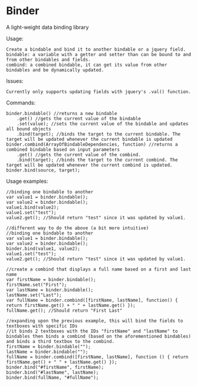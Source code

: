 # Binder  

A light-weight data binding library  

Usage:  

	Create a bindable and bind it to another bindable or a jquery field.  
	bindable: a variable with a getter and setter than can be bound to and from other bindables and fields.  
	combind: a combined bindable, it can get its value from other bindables and be dynamically updated.  

Issues:  

	Currently only supports updating fields with jquery's .val() function.  

Commands:  

	binder.bindable() //returns a new bindable  
		.get() //gets the current value of the bindable  
		.set(value); //sets the current value of the bindable and updates all bound objects  
		.bind(target); //binds the target to the current bindable. The target will be updated whenever the current bindable is updated
	binder.combind(ArrayOfBindableDependencies, function) //returns a combined bindable based on input parameters  
		.get() //gets the current value of the combind.  
		.bind(target); //binds the target to the current combind. The target will be updated whenever the current combind is updated.
	binder.bind(source, target);  

Usage examples:  

	//binding one bindable to another  
	var value1 = binder.bindable();  
	var value2 = binder.bindable();  
	value1.bind(value2);  
	value1.set("test");  
	value2.get(); //Should return "test" since it was updated by value1.  

	//different way to do the above (a bit more intuitive)  
	//binding one bindable to another  
	var value1 = binder.bindable();  
	var value2 = binder.bindable();  
	binder.bind(value1, value2);  
	value1.set("test");  
	value2.get(); //Should return "test" since it was updated by value1.  

	//create a combind that displays a full name based on a first and last name  
	var firstName = binder.bindable();  
	firstName.set("First");  
	var lastName = binder.bindable();  
	lastName.set("Last");  
	var fullName = binder.combind([firstName, lastName], function() { return firstName.get() + " " + lastName.get() });  
	fullName.get(); //Should return "First Last"  

	//expanding upon the previous example, this will bind the fields to textboxes with specific IDs  
	//it binds 2 textboxes with the IDs "firstName" and "lastName" to bindables then binds a combind (based on the aforementioned bindables) and binds a third textbox to the combind.  
	firstName = binder.bindable("");  
	lastName = binder.bindable("");  
	fullName = binder.combind([firstName, lastName], function () { return firstName.get() + " " + lastName.get() });  
	binder.bind("#firstName", firstName);  
	binder.bind("#lastName", lastName);  
	binder.bind(fullName, "#fullName");  
